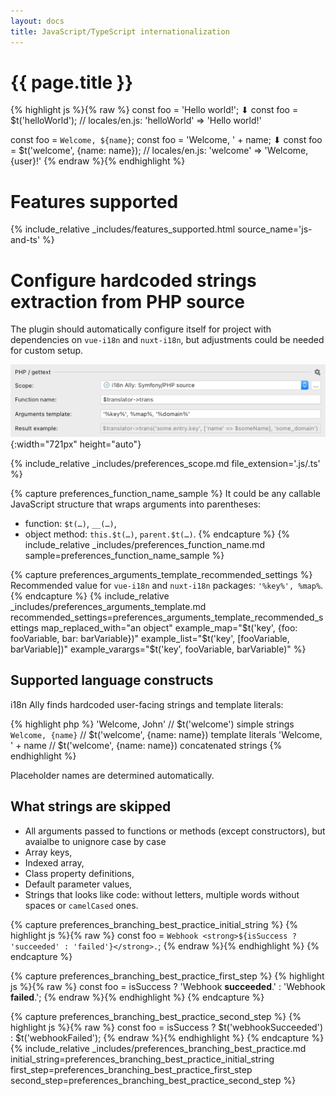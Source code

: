 ```yaml
---
layout: docs
title: JavaScript/TypeScript internationalization
---
```


<h1>{{ page.title }}</h1>

{% highlight js %}{% raw %}
const foo = 'Hello world!';
⬇
const foo = $t('helloWorld');
// locales/en.js: 'helloWorld' => 'Hello world!'

const foo = `Welcome, ${name}`;
const foo = 'Welcome, ' + name;
⬇
const foo = $t('welcome', {name: name});
// locales/en.js: 'welcome' => 'Welcome, {user}!'
{% endraw %}{% endhighlight %}


# Features supported

{% 
  include_relative _includes/features_supported.html
  source_name='js-and-ts'
%}


# Configure hardcoded strings extraction from PHP source

The plugin should automatically configure itself for project with dependencies on `vue-i18n` and `nuxt-i18n`, but adjustments could be needed for custom setup.

![PHP Source Code Preferences screenshot](assets/php-preferences.png){:width="721px" height="auto"}


{% 
  include_relative _includes/preferences_scope.md
  file_extension='.js/.ts'
%}


{% capture preferences_function_name_sample %}
It could be any callable JavaScript structure that wraps arguments into parentheses:

* function: `$t(…)`, `__(…)`,
* object method: `this.$t(…)`, `parent.$t(…)`.
{% endcapture %}
{% 
  include_relative _includes/preferences_function_name.md
  sample=preferences_function_name_sample
%}


{% capture preferences_arguments_template_recommended_settings %}
Recommended value for `vue-i18n` and `nuxt-i18n` packages: `'%key%', %map%`.
{% endcapture %}
{%
  include_relative _includes/preferences_arguments_template.md
  recommended_settings=preferences_arguments_template_recommended_settings
  map_replaced_with="an object"
  example_map="$t('key', {foo: fooVariable, bar: barVariable})"
  example_list="$t('key', [fooVariable, barVariable])"
  example_varargs="$t('key', fooVariable, barVariable)"
%}


## Supported language constructs

i18n Ally finds hardcoded user-facing strings and template literals:

{% highlight php %}
'Welcome, John'     // $t('welcome') simple strings
`Welcome, {name}`  // $t('welcome', {name: name}) template literals
'Welcome, ' + name // $t('welcome', {name: name}) concatenated strings
{% endhighlight %}

Placeholder names are determined automatically.


## What strings are skipped

* All arguments passed to functions or methods (except constructors), but avaialbe to unignore case by case
* Array keys,
* Indexed array,
* Class property definitions,
* Default parameter values,
* Strings that looks like code: without letters, multiple words without spaces or `camelCased` ones.


{% capture preferences_branching_best_practice_initial_string %}
{% highlight js %}{% raw %}
const foo = `Webhook <strong>${isSuccess ? 'succeeded' : 'failed'}</strong>.`;
{% endraw %}{% endhighlight %}
{% endcapture %}

{% capture preferences_branching_best_practice_first_step %}
{% highlight js %}{% raw %}
const foo = isSuccess
  ? 'Webhook <strong>succeeded</strong>.'
  : 'Webhook <strong>failed</strong>.';
{% endraw %}{% endhighlight %}
{% endcapture %}

{% capture preferences_branching_best_practice_second_step %}
{% highlight js %}{% raw %}
const foo = isSuccess
  ? $t('webhookSucceeded')
  : $t('webhookFailed');
{% endraw %}{% endhighlight %}
{% endcapture %}
{% 
  include_relative _includes/preferences_branching_best_practice.md
  initial_string=preferences_branching_best_practice_initial_string
  first_step=preferences_branching_best_practice_first_step
  second_step=preferences_branching_best_practice_second_step
%}